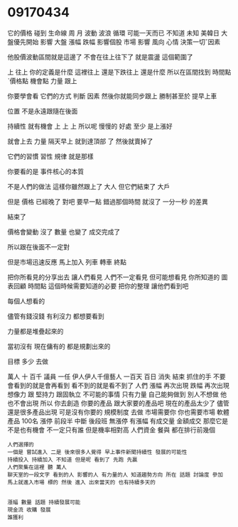 # 09170434
它的價格 碰到 生命線 周 月
波動 波浪 循環
可能一天而已
不知道
未知
美韓日
大盤優先開始 
影響
大盤 漲幅 跌幅 影響個股
市場 影響 風向
心情 
決策一切ˇ因素

他股價波動區間就是這邊了
不會在往上往下了 就是震盪
這個範圍了

上 往上
你的定義是什麼
這裡往上 還是下跌往上 還是什麼
所以在區間找到 時間點ˋ價格點 機會點 力量
跟上

你要學會看
它們的方式 判斷
因素
然後你就能同步跟上
勝制甚至於 提早上車

位置
不是永遠跟隨在後面

持續性
就有機會
上 上 上
所以呢 慢慢的
好處 至少 是上漲好

就會上去 力量
隔天早上 就到達頂部 了
然後就賣掉了

它們的習慣
習性 規律
就是那樣

你要看的是 事件核心的本質

不是人們的做法
這樣你雖然跟上了
大人 但它們結束了 大戶

但是 價格 已經晚了
對吧
要早一點
錯過那個時間 就沒了
一分一秒 的差異

結束了

價格會變動
沒了
數量 也變了
成交完成了

所以跟在後面不一定對

但是市場迅速反應
馬上加入 列車 轉車 終點

把你所看見的分享出去
讓人們看見
 人們不一定看見
 但可能想看見 你所知道的
 圖表回顧
 時間點 這個時候需要知道的必要
 把你的整理 讓他們看到吧

 每個人想看的

 儘管有錢沒錢 有利沒力 都想要看到

 力量都是堆疊起來的

 當初沒有 現在傭有的 都是規劃出來的

 目標 多少
 去做

 萬人 十 百千 議員 一任 伊人伊人千億藝人
一百天
 百日
 消失 
  結束
   抓住的手
   不要
會看到的就是會再看到
看不到的就是看不到了
人們
漲幅 再次出現 跌幅 再次出現
想像力 跟 堅持力 跟固執立
不可能的事情
只有力量
 自己能夠做到 別人不想做 他也不會出現
 所以 你去創造 你要的產品 跟大家要的產品吧
 現在的產品太少了
  儘管 還是很多產品出現 可是沒有你要的
  規模制度
  去做 市場需要你
  你也需要市場
  軟體產品
   100名 漲停
   前段半 中斷 後段班
   無漲停 有漲幅 有成交量
    金額成交 那麼它是不是也有機會
    不一定只有誰
    但是機率相對高
    人們資金 餐與 都在排行前幾個

    人們選擇的
    一個是 嘗試進入 二是 後來很多人覺得 早上事件新聞持續性 發展的可能性
    持續投入 持續加入 不知道 但是呢 看到了 先跑 先贏
    人們聚集在這裡 聽 萬人
    聊天室的一段文字 看到的人 影響的人 有力量的人 知道趨勢方向 所在 話題 討論度 參加
    馬上就進入市場 標的 然後 進入 出來當天的 也有持續多天的


    漲幅 數量 話題 持續發展可能
    現金流 收購 發展
    誰獲利
    
